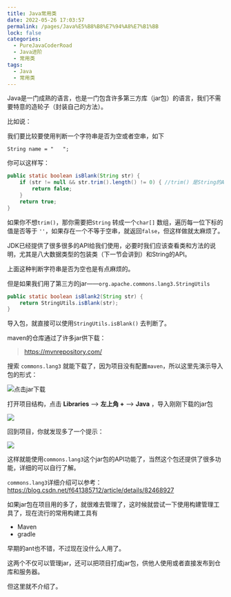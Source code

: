 ```yaml
---
title: Java常用类
date: 2022-05-26 17:03:57
permalink: /pages/Java%E5%B8%B8%E7%94%A8%E7%B1%BB
lock: false
categories: 
  - PureJavaCoderRoad
  - Java进阶
  - 常用类
tags: 
  - Java
  - 常用类
---
```

Java是一门成熟的语言，也是一门包含许多第三方库（jar包）的语言，我们不需要特意的造轮子（封装自己的方法）。

比如说：

我们要比较要使用判断一个字符串是否为空或者空串，如下

```
String name = "   ";
```

你可以这样写：

```java
public static boolean isBlank(String str) {
    if (str != null && str.trim().length() != 0) { //trim() 是String的API， 表示去除空格
        return false;
    }
    return true;
}
```

如果你不想`trim()`，那你需要把`String` 转成一个`char[]` 数组，遍历每一位下标的值是否等于 `''`，如果存在一个不等于空串，就返回`false`，但这样做就太麻烦了。

JDK已经提供了很多很多的API给我们使用，必要时我们应该查看类和方法的说明，尤其是八大数据类型的包装类（下一节会讲到）和String的API。



上面这种判断字符串是否为空也是有点麻烦的。

但是如果我们用了第三方的jar——`org.apache.commons.lang3.StringUtils`

```java
public static boolean isBlank2(String str) {
    return StringUtils.isBlank(str);
}
```

导入包，就直接可以使用`StringUtils.isBlank()` 去判断了。



maven的仓库通过了许多jar供下载：

> https://mvnrepository.com/

搜索 `commons.lang3` 就能下载了，因为项目没有配置`maven`，所以这里先演示导入包的形式：

![点击jar下载](https://blog-1253198264.cos.ap-guangzhou.myqcloud.com/image-20210120160540203.png)



打开项目结构，点击 **Libraries**  ——> **左上角 +** ——> **Java** ，导入刚刚下载的jar包

![](https://blog-1253198264.cos.ap-guangzhou.myqcloud.com/image-20210120162055534.png)

回到项目，你就发现多了一个提示：

![](https://blog-1253198264.cos.ap-guangzhou.myqcloud.com/image-20210120162301580.png)

这样就能使用`commons.lang3`这个jar包的API功能了，当然这个包还提供了很多功能，详细的可以自行了解。

`commons.lang3`详细介绍可以参考：https://blog.csdn.net/f641385712/article/details/82468927



如果jar包在项目用的多了，就很难去管理了，这时候就尝试一下使用构建管理工具了，现在流行的常用构建工具有

- Maven
- gradle

早期的ant也不错，不过现在没什么人用了。

这两个不仅可以管理jar，还可以把项目打成jar包，供他人使用或者直接发布到仓库和服务器。

但这里就不介绍了。